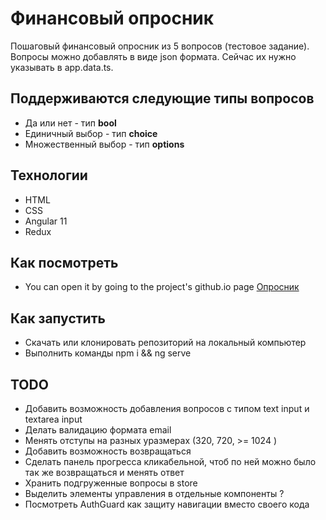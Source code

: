 # Финансовый опросник

Пошаговый финансовый опросник из 5 вопросов (тестовое задание).
Вопросы можно добавлять в виде json формата. Сейчас их нужно указывать в app.data.ts.

## Поддерживаются следующие типы вопросов

- Да или нет - тип **bool**
- Единичный выбор - тип **choice**
- Множественный выбор - тип **options**

## Технологии

- HTML
- CSS
- Angular 11
- Redux

## Как посмотреть

- You can open it by going to the project's github.io page [Опросник](https://pincats.github.io/questionnaire/)

## Как запустить

- Скачать или клонировать репозиторий на локальный компьютер
- Выполнить команды npm i && ng serve

## TODO

- Добавить возможность добавления вопросов с типом text input и textarea input
- Делать валидацию формата email
- Менять отступы на разных уразмерах (320, 720, >= 1024 )
- Добавить возможность возвращаться
- Сделать панель прогресса кликабельной, чтоб по ней можно было так же возвращаться и менять ответ
- Хранить подгруженные вопросы в store
- Выделить элементы управления в отдельные компоненты ?
- Посмотреть AuthGuard как защиту навигации вместо своего кода
